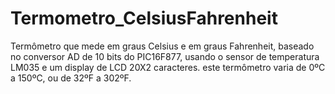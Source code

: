 # Termometro_CelsiusFahrenheit
Termômetro que mede em graus Celsius e em graus Fahrenheit, baseado no conversor AD de 10 bits do PIC16F877, usando o sensor 
 de temperatura LM035 e um display de LCD 20X2 caracteres. este termômetro varia de 0ºC a 150ºC, ou de 32ºF a 302ºF.

